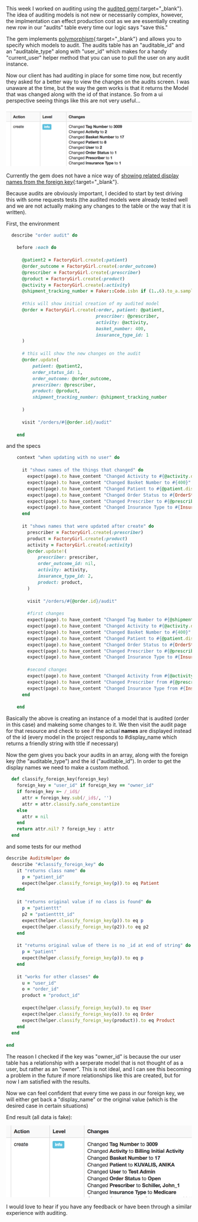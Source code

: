 This week I worked on auditing using the [audited gem](https://github.com/collectiveidea/audited){:target="_blank"}. The idea of auditing models is  not new or necessarily complex, however, the implmentation can effect production cost as we are essentially creating new row in our "audits" table every time our logic says "save this."

The gem implements [polymorphism](https://johnromani90.github.io/2017/setting-up-polymorphism-in-ruby-on-rails/){:target="_blank"} and allows you to specify which models to audit. The audits table has an "auditable_id" and an "auditable_type" along with "user_id" which makes for a handy "current_user" helper method that you can use to pull the user on any audit instance.

Now our client has had auditing in place for some time now, but recently they asked for a better way to view the changes on the audits screen. I was unaware at the time, but the way the gem works is that it returns the Model that was changed along with the id of that instance. So from a ui perspective seeing things like this are not very useful...

![alt text](/assets/images/before_screenshot.png "before")

Currently the gem does not have a nice way of [showing related display names from the foreign key](https://github.com/collectiveidea/audited/issues/156){:target="_blank"}.

Because audits are obviously important, I decided to start by test driving this with some requests tests (the audited models were already tested well and we are not actually making any changes to the table or the way that it is written). 

First, the environment

```ruby
  describe "order audit" do

    before :each do

      @patient2 = FactoryGirl.create(:patient)
      @order_outcome = FactoryGirl.create(:order_outcome)
      @prescriber = FactoryGirl.create(:prescriber)
      @product = FactoryGirl.create(:product)
      @activity = FactoryGirl.create(:activity)
      @shipment_tracking_number = Faker::Code.isbn if (1..6).to_a.sample == 1

      #this will show initial creation of my audited model
      @order = FactoryGirl.create(:order, patient: @patient,
                                  prescriber: @prescriber,
                                  activity: @activity,
                                  basket_number: 400,
                                  insurance_type_id: 1
      )

      # this will show the new changes on the audit
      @order.update(
          patient: @patient2,
          order_status_id: 1,
          order_outcome: @order_outcome,
          prescriber: @prescriber,
          product: @product,
          shipment_tracking_number: @shipment_tracking_number

      )

      visit "/orders/#{@order.id}/audit"

    end
```

and the specs

```ruby
    context "when updating with no user" do

      it "shows names of the things that changed" do
        expect(page).to have_content "Changed Activity to #{@activity.display_name}"
        expect(page).to have_content "Changed Basket Number to #{400}"
        expect(page).to have_content "Changed Patient to #{@patient.display_name}"
        expect(page).to have_content "Changed Order Status to #{OrderStatus.find(1).display_name}"
        expect(page).to have_content "Changed Prescriber to #{@prescriber.display_name}"
        expect(page).to have_content "Changed Insurance Type to #{InsuranceType.find(1).display_name}"
      end

      it "shows names that were updated after create" do
        prescriber = FactoryGirl.create(:prescriber)
        product = FactoryGirl.create(:product)
        activity = FactoryGirl.create(:activity)
        @order.update!(
            prescriber: prescriber,
            order_outcome_id: nil,
            activity: activity,
            insurance_type_id: 2,
            product: product,
        )

        visit "/orders/#{@order.id}/audit"

        #first changes
        expect(page).to have_content "Changed Tag Number to #{@shipment_tracking_number}"
        expect(page).to have_content "Changed Activity to #{@activity.display_name}"
        expect(page).to have_content "Changed Basket Number to #{400}"
        expect(page).to have_content "Changed Patient to #{@patient.display_name}"
        expect(page).to have_content "Changed Order Status to #{OrderStatus.find(1).display_name}"
        expect(page).to have_content "Changed Prescriber to #{@prescriber.display_name}"
        expect(page).to have_content "Changed Insurance Type to #{InsuranceType.find(1).display_name}"

        #second changes
        expect(page).to have_content "Changed Activity from #{@activity.display_name} to #{activity.display_name}"
        expect(page).to have_content "Changed Prescriber from #{@prescriber.display_name} to #{prescriber.display_name}"
        expect(page).to have_content "Changed Insurance Type from #{InsuranceType.find(1).display_name} to #{InsuranceType.find(2).display_name}"
      end

    end
```

Basically the above is creating an instance of a model that is audited (order in this case) and makeing some changes to it. We then visit the audit page for that resource and check to see if the actual __names__ are displayed instead of the id (every model in the project responds to #display_name which returns a friendly string with title if necessary)

Now the gem gives you back your audits in an array, along with the foreign key (the "auditable_type") and the id ("auditable_id"). In order to get the display names we need to make a custom method.

```ruby
  def classify_foreign_key(foreign_key)
    foreign_key = "user_id" if foreign_key == "owner_id"
    if foreign_key =~ /_id$/
      attr = foreign_key.sub(/_id$/, '')
      attr = attr.classify.safe_constantize
    else
      attr = nil
    end
    return attr.nil? ? foreign_key : attr
  end
```

and some tests for our method

```ruby
describe AuditsHelper do
  describe "#classify_foreign_key" do
    it "returns class name" do
      p = "patient_id"
      expect(helper.classify_foreign_key(p)).to eq Patient
    end

    it "returns original value if no class is found" do
      p = "patienttt"
      p2 = "patientttt_id"
      expect(helper.classify_foreign_key(p)).to eq p
      expect(helper.classify_foreign_key(p2)).to eq p2
    end

    it "returns original value of there is no _id at end of string" do
      p = "patient"
      expect(helper.classify_foreign_key(p)).to eq p
    end

    it "works for other classes" do
      u = "user_id"
      o = "order_id"
      product = "product_id"

      expect(helper.classify_foreign_key(u)).to eq User
      expect(helper.classify_foreign_key(o)).to eq Order
      expect(helper.classify_foreign_key(product)).to eq Product
    end
  end

end
```

The reason I checked if the key was "owner_id" is because the our user table has a relationship with a serperate model that is not thought of as a user, but rather as an "owner". This is not ideal, and I can see this becoming a problem in the future if more relationships like this are created, but for now I am satisfied with the results.

Now we can feel confident that every time we pass in our foreign key, we will either get back a "display_name" or the original value (which is the desired case in certain situations)

End result (all data is fake):

![alt text](/assets/images/end_screen_shot.png "before")

I would love to hear if you have any feedback or have been through a similar experience with auditing.
